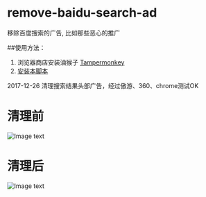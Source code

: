 # remove-baidu-search-ad
移除百度搜索的广告, 比如那些恶心的推广

##使用方法：
1. 浏览器商店安装油猴子 [Tampermonkey](http://tampermonkey.net/)
2. [安装本脚本](https://greasyfork.org/zh-CN/scripts/18288-%E7%A7%BB%E9%99%A4%E7%99%BE%E5%BA%A6%E6%90%9C%E7%B4%A2%E7%9A%84%E5%B9%BF%E5%91%8A)




2017-12-26 清理搜索结果头部广告，经过傲游、360、chrome测试OK

# 清理前
![Image text](https://github.com/JackieZheng/remove-baidu-search-ad/blob/master/images/001.png)
# 清理后
![Image text](https://github.com/JackieZheng/remove-baidu-search-ad/blob/master/images/002.png)
